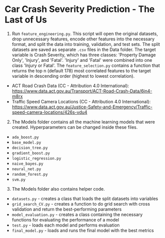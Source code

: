 # Car Crash Severity Prediction - The Last of Us

1. Run `feature_engineering.py`. This script will open the original datasets, drop unnecessary features, encode other features into the necessary format, and split the data into training, validation, and test sets. The split datasets are saved as separate `.csv` files in the Data folder. The target variable is Crash Severity, which has three classes: 'Property Damage Only', 'Injury', and 'Fatal'. 'Injury' and 'Fatal' were combined into one class 'Injury or Fatal'. The `feature_selection.py` contains a function that returns the top n (default 178) most correlated features to the target variable in descending order (highest to lowest correlation).

- ACT Road Crash Data (CC - Attribution 4.0 International): https://www.data.act.gov.au/Transport/ACT-Road-Crash-Data/6jn4-m8rx
- Traffic Speed Camera Locations (CC - Attribution 4.0 International): https://www.data.act.gov.au/Justice-Safety-and-Emergency/Traffic-speed-camera-locations/426s-vdu4

2. The Models folder contains all the machine learning models that were created. Hyperparameters can be changed inside these files.

- `ada_boost.py`
- `base_model.py`
- `decision_tree.py`
- `gradient_boost.py`
- `logistic_regression.py`
- `naive_bayes.py`
- `neural_net.py`
- `random_forest.py`
- `svm.py`

3. The Models folder also contains helper code.

- `datasets.py` - creates a class that loads the split datasets into variables
- `grid_search_CV.py` - creates a function to do grid search with cross validation and return the best-performing parameters
- `model_evaluation.py` - creates a class containing the necessary functions for evaluating the performance of a model
- `test.py` - loads each model and performs evaluation
- `final_model.py` - loads and runs the final model with the best metrics
